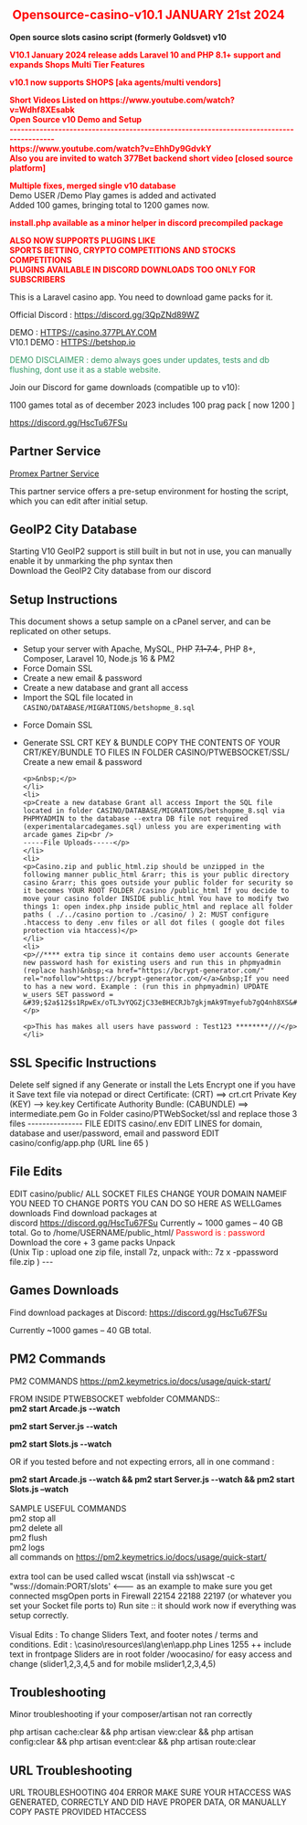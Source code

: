<h2><span style="color:#ff0000"><strong>&nbsp;Opensource-casino-v10.1 JANUARY 21st 2024</strong></span></h2>

<p><strong>Open source slots casino script (formerly Goldsvet) v10</strong></p>

<p><span style="color:#ff0000"><strong>V10.1 January 2024 release adds Laravel 10 and PHP 8.1+ support and expands Shops Multi Tier Features</strong></span></p>

<p><span style="color:#ff0000"><strong>v10.1 now supports SHOPS [aka agents/multi vendors]&nbsp;</strong></span></p>
<p><span style="color:#ff0000"><strong>
	Short Videos Listed on 
https://www.youtube.com/watch?v=Wdhf8XEsabk  <br />Open Source v10 Demo and Setup <br />
----------------------------------------------------------------------------------------<br />
https://www.youtube.com/watch?v=EhhDy9GdvkY <br />Also you are invited to watch 377Bet backend short video [closed source platform]<br />

</strong></span></p>

<p><span style="color:#ff0000"><strong>Multiple fixes, merged single v10 database&nbsp;</strong></span><br />
Demo USER /Demo Play games is added and activated&nbsp;<br />
Added 100 games, bringing total to 1200 games now.</p>

<p><span style="color:#ff0000"><strong>install.php available as a minor helper in discord precompiled package</strong></span></p>

<p><span style="color:#ff0000"><strong>ALSO NOW SUPPORTS PLUGINS LIKE&nbsp;<br />
SPORTS BETTING, CRYPTO COMPETITIONS AND STOCKS COMPETITIONS<br />
PLUGINS AVAILABLE IN DISCORD DOWNLOADS TOO ONLY FOR SUBSCRIBERS&nbsp;</strong></span></p>

<p>This is a Laravel casino app. You need to download game packs for it.</p>

<p>Official Discord : <a href="https://discord.gg/3QpZNd89WZ"> https://discord.gg/3QpZNd89WZ</a></p>

<p>DEMO : <a href="HTTPS:///casino.377PLAY.COM">HTTPS://casino.377PLAY.COM</a>&nbsp;<br />
V10.1 DEMO : <a href="https://betshop.io">HTTPS://betshop.io</a></p>

<p><span style="color:#339966">DEMO DISCLAIMER : demo always goes under updates, tests and db flushing, dont use it as a stable website.</span></p>

<p>Join our Discord for game downloads (compatible up to v10):</p>

<p>1100 games total as of december 2023 includes 100 prag pack [ now 1200 ]</p>

<p><a href="https://discord.gg/HscTu67FSu">https://discord.gg/HscTu67FSu</a></p>

<h2>Partner Service</h2>

<p><a href="https://promex.me/shop/discordoffers/goldsvet-version-9-complete-php-script-laravel-9-php8/">Promex Partner Service</a></p>

<p>This partner service offers a pre-setup environment for hosting the script, which you can edit after initial setup.</p>

<h2>GeoIP2 City Database</h2>

<p>Starting V10 GeoIP2 support is still built in but not in use, you can manually enable it by unmarking the php syntax then<br />
Download the GeoIP2 City database from our discord</p>

<h2>Setup Instructions</h2>

<p>This document shows a setup sample on a cPanel server, and can be replicated on other setups.</p>

<ul>
	<li>Setup your server with Apache, MySQL, PHP <s>7.1-7.4&nbsp;</s>, PHP 8+, Composer, Laravel 10, Node.js 16 &amp; PM2</li>
	<li>Force Domain SSL</li>
	<li>Create a new email &amp; password</li>
	<li>Create a new database and grant all access</li>
	<li>Import the SQL file located in <code>CASINO/DATABASE/MIGRATIONS/betshopme_8.sql</code></li>
	<li>
	<p>Force Domain SSL</p>
	</li>
	<li>
	<p>Generate SSL CRT KEY &amp; BUNDLE COPY THE CONTENTS OF YOUR CRT/KEY/BUNDLE TO FILES IN FOLDER CASINO/PTWEBSOCKET/SSL/ Create a new email &amp; password</p>

	<p>&nbsp;</p>
	</li>
	<li>
	<p>Create a new database Grant all access Import the SQL file located in folder CASINO/DATABASE/MIGRATIONS/betshopme_8.sql via PHPMYADMIN to the database --extra DB file not required (experimentalarcadegames.sql) unless you are experimenting with arcade games Zip<br />
	-----File Uploads-----</p>
	</li>
	<li>
	<p>Casino.zip and public_html.zip should be unzipped in the following manner public_html &rarr; this is your public directory casino &rarr; this goes outside your public folder for security so it becomes YOUR ROOT FOLDER /casino /public_html If you decide to move your casino folder INSIDE public_html You have to modify two things 1: open index.php inside public_html and replace all folder paths ( ./../casino portion to ./casino/ ) 2: MUST configure .htaccess to deny .env files or all dot files ( google dot files protection via htaccess)</p>
	</li>
	<li>
	<p>//**** extra tip since it contains demo user accounts Generate new password hash for existing users and run this in phpmyadmin (replace hash)&nbsp;<a href="https://bcrypt-generator.com/" rel="nofollow">https://bcrypt-generator.com/</a>&nbsp;If you need to has a new word. Example : (run this in phpmyadmin) UPDATE w_users SET password = &#39;$2a$12$s1RpwEx/oTL3vYQGZjC33eBHECRJb7gkjmAk9Tmyefub7gQ4nh8XS&#39;;</p>

	<p>This has makes all users have password : Test123 ********///</p>
	</li>
</ul>

<h2>SSL Specific Instructions</h2>

<p>Delete self signed if any Generate or install the Lets Encrypt one if you have it Save text file via notepad or direct Certificate: (CRT) ==&gt; crt.crt Private Key (KEY) --&gt; key.key Certificate Authority Bundle: (CABUNDLE) ==&gt; intermediate.pem Go in Folder casino/PTWebSocket/ssl and replace those 3 files --------------- FILE EDITS casino/.env EDIT LINES for domain, database and user/password, email and password EDIT casino/config/app.php (URL line 65 )</p>

<h2>File Edits</h2>

<p>EDIT casino/public/ ALL SOCKET FILES CHANGE YOUR DOMAIN NAMEIF YOU NEED TO CHANGE PORTS YOU CAN DO SO HERE AS WELLGames downloads Find download packages at discord&nbsp;<a href="https://discord.gg/HscTu67FSu" rel="nofollow">https://discord.gg/HscTu67FSu</a>&nbsp;Currently ~ 1000 games &ndash; 40 GB total. Go to /home/USERNAME/public_html/ <span style="color:#ff0000">Password is : password</span> Download the core + 3 game packs Unpack<br />
(Unix Tip : upload one zip file, install 7z, unpack with:: 7z x -ppassword file.zip ) ---</p>

<h2>Games Downloads</h2>

<p>Find download packages at Discord: <a href="https://discord.gg/HscTu67FSu">https://discord.gg/HscTu67FSu</a></p>

<p>Currently ~1000 games &ndash; 40 GB total.</p>

<h2>PM2 Commands</h2>

<p>PM2 COMMANDS <a href="https://pm2.keymetrics.io/docs/usage/quick-start/" rel="nofollow">https://pm2.keymetrics.io/docs/usage/quick-start/</a>&nbsp;</p>

<p>FROM INSIDE&nbsp;PTWEBSOCKET webfolder COMMANDS::<br />
<strong>pm2 start Arcade.js --watch </strong></p>

<p><strong>pm2 start Server.js --watch </strong></p>

<p><strong>pm2 start Slots.js --watch </strong></p>

<p>OR if you tested before and not expecting errors, all in one command :</p>

<p><strong>pm2 start Arcade.js --watch &amp;&amp; pm2 start Server.js --watch &amp;&amp; pm2 start Slots.js &ndash;watch</strong><br />
<br />
SAMPLE USEFUL COMMANDS<br />
pm2 stop all<br />
pm2 delete all<br />
pm2 flush<br />
pm2 logs<br />
all commands on&nbsp;<a href="https://pm2.keymetrics.io/docs/usage/quick-start/" rel="nofollow">https://pm2.keymetrics.io/docs/usage/quick-start/</a>&nbsp;<br />
<br />
extra tool can be used called wscat (install via ssh)wscat -c &quot;wss://domain:PORT/slots&#39; &lt;--- as an example to make sure you get connected msgOpen ports in Firewall 22154 22188 22197 (or whatever you set your Socket file ports to) Run site :: it should work now if everything was setup correctly.<br />
<br />
Visual Edits : To change Sliders Text, and footer notes / terms and conditions. Edit : \casino\resources\lang\en\app.php Lines 1255 ++ include text in frontpage Sliders are in root folder /woocasino/ for easy access and change (slider1,2,3,4,5 and for mobile mslider1,2,3,4,5)</p>

<h2>Troubleshooting</h2>

<p>Minor troubleshooting if your composer/artisan not ran correctly</p>

<p>php artisan cache:clear &amp;&amp; php artisan view:clear &amp;&amp; php artisan config:clear &amp;&amp; php artisan event:clear &amp;&amp; php artisan route:clear</p>

<h2>URL Troubleshooting</h2>

<p>URL TROUBLESHOOTING 404 ERROR MAKE SURE YOUR HTACCESS WAS GENERATED, CORRECTLY AND DID HAVE PROPER DATA, OR MANUALLY COPY PASTE PROVIDED HTACCESS&nbsp;</p>

<p>&nbsp;</p>
